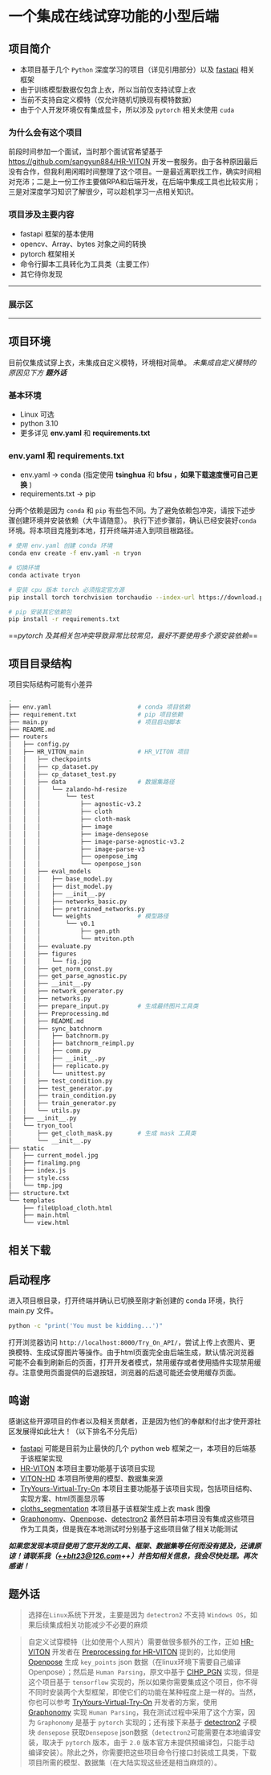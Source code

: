 # &#x20; 一个集成在线试穿功能的小型后端

## &#x20;项目简介

* 本项目基于几个 `Python` 深度学习的项目（详见引用部分）以及 [fastapi](https://fastapi.tiangolo.com/) 相关框架
* 由于训练模型数据仅包含上衣，所以当前仅支持试穿上衣
* 当前不支持自定义模特（仅允许随机切换现有模特数据）
* 由于个人开发环境仅有集成显卡，所以涉及 `pytorch` 相关未使用 `cuda`

### &#x20;为什么会有这个项目

前段时间参加一个面试，当时那个面试官希望基于 <https://github.com/sangyun884/HR-VITON> 开发一套服务。由于各种原因最后没有合作，但我利用闲暇时间整理了这个项目。一是最近离职找工作，确实时间相对充沛；二是上一份工作主要做RPA和后端开发，在后端中集成工具也比较实用；三是对深度学习知识了解很少，可以趁机学习一点相关知识。

### &#x20;项目涉及主要内容

* fastapi 框架的基本使用
* opencv、Array、bytes 对象之间的转换
* pytorch 框架相关
* 命令行脚本工具转化为工具类（主要工作）
* 其它待你发现

---

### 展示区

---

## &#x20;项目环境

目前仅集成试穿上衣，未集成自定义模特，环境相对简单。
*未集成自定义模特的原因见下方 **题外话***

### &#x20;基本环境

* Linux 可选
* python 3.10
* 更多详见 **env.yaml** 和 **requirements.txt**

### &#x20; env.yaml 和 requirements.txt

* env.yaml -> conda  (指定使用 **tsinghua** 和 **bfsu ，如果下载速度慢可自己更换** )
* requirements.txt -> pip

分两个依赖是因为 `conda` 和 `pip` 有些包不同。为了避免依赖包冲突，请按下述步骤创建环境并安装依赖（大牛请随意）。
执行下述步骤前，确认已经安装好`conda`环境。将本项目克隆到本地，打开终端并进入到项目根路径。

```bash
# 使用 env.yaml 创建 conda 环境
conda env create -f env.yaml -n tryon

# 切换环境
conda activate tryon

# 安装 cpu 版本 torch 必须指定官方源
pip install torch torchvision torchaudio --index-url https://download.pytorch.org/whl/cpu

# pip 安装其它依赖包
pip install -r requirements.txt

```

==*pytorch 及其相关包冲突导致异常比较常见，最好不要使用多个源安装依赖*==

## &#x20;项目目录结构

项目实际结构可能有小差异

```bash
.
├── env.yaml                        # conda 项目依赖
├── requirement.txt                 # pip 项目依赖
├── main.py                         # 项目启动脚本
├── README.md
├── routers
│   ├── config.py
│   ├── HR_VITON_main               # HR_VITON 项目
│   │   ├── checkpoints
│   │   ├── cp_dataset.py
│   │   ├── cp_dataset_test.py
│   │   ├── data                    # 数据集路径
│   │   │   └── zalando-hd-resize
│   │   │       └── test
│   │   │           ├── agnostic-v3.2
│   │   │           ├── cloth
│   │   │           ├── cloth-mask
│   │   │           ├── image
│   │   │           ├── image-densepose
│   │   │           ├── image-parse-agnostic-v3.2
│   │   │           ├── image-parse-v3
│   │   │           ├── openpose_img
│   │   │           └── openpose_json
│   │   ├── eval_models
│   │   │   ├── base_model.py
│   │   │   ├── dist_model.py
│   │   │   ├── __init__.py
│   │   │   ├── networks_basic.py
│   │   │   ├── pretrained_networks.py
│   │   │   └── weights             # 模型路径
│   │   │       └── v0.1
│   │   │           ├── gen.pth
│   │   │           └── mtviton.pth
│   │   ├── evaluate.py
│   │   ├── figures
│   │   │   └── fig.jpg
│   │   ├── get_norm_const.py
│   │   ├── get_parse_agnostic.py
│   │   ├── __init__.py
│   │   ├── network_generator.py
│   │   ├── networks.py
│   │   ├── prepare_input.py        # 生成最终图片工具类
│   │   ├── Preprocessing.md
│   │   ├── README.md
│   │   ├── sync_batchnorm
│   │   │   ├── batchnorm.py
│   │   │   ├── batchnorm_reimpl.py
│   │   │   ├── comm.py
│   │   │   ├── __init__.py
│   │   │   ├── replicate.py
│   │   │   └── unittest.py
│   │   ├── test_condition.py
│   │   ├── test_generator.py
│   │   ├── train_condition.py
│   │   ├── train_generator.py
│   │   └── utils.py
│   ├── __init__.py
│   └── tryon_tool
│       ├── get_cloth_mask.py       # 生成 mask 工具类
│       └── __init__.py
├── static
│   ├── current_model.jpg
│   ├── finalimg.png
│   ├── index.js
│   ├── style.css
│   └── tmp.jpg
├── structure.txt
└── templates
    ├── fileUpload_cloth.html
    ├── main.html                   
    └── view.html

```

## 相关下载

## 启动程序

进入项目根目录，打开终端并确认已切换至刚才新创建的 conda 环境，执行 main.py 文件。

```bash
python -c "print('You must be kidding...')" 

```

打开浏览器访问 `http://localhost:8000/Try_On_API/`，尝试上传上衣图片、更换模特、生成试穿图片等操作。由于html页面完全由后端生成，默认情况浏览器可能不会看到刷新后的页面，打开开发者模式，禁用缓存或者使用插件实现禁用缓存。注意使用页面提供的后退按钮，浏览器的后退可能还会使用缓存页面。

## &#x20;鸣谢

感谢这些开源项目的作者以及相关贡献者，正是因为他们的奉献和付出才使开源社区发展得如此壮大！（以下排名不分先后）

* [fastapi](https://fastapi.tiangolo.com/) 可能是目前为止最快的几个 python web 框架之一，本项目的后端基于该框架实现
* [HR-VITON](https://github.com/sangyun884/HR-VITON) 本项目主要功能基于该项目实现
* [VITON-HD](https://github.com/shadow2496/VITON-HD) 本项目所使用的模型、数据集来源
* [TryYours-Virtual-Try-On](https://github.com/lastdefiance20/TryYours-Virtual-Try-On) 本项目主要功能基于该项目实现，包括项目结构、实现方案、html页面显示等
* [cloths_segmentation](https://github.com/ternaus/cloths_segmentation) 本项目基于该框架生成上衣 mask 图像
* [Graphonomy](https://github.com/Gaoyiminggithub/Graphonomy)、[Openpose](https://github.com/CMU-Perceptual-Computing-Lab/openpose)、[detectron2](https://github.com/facebookresearch/detectron2) 虽然目前本项目没有集成这些项目作为工具类，但是我在本地测试时分别基于这些项目做了相关功能测试

***如果您发现本项目使用了您开发的工具、框架、数据集等任何而没有提及，还请原谅！请联系我（<++blt23@126.com>++）并告知相关信息，我会尽快处理。再次感谢！***

## &#x20;题外话

> 选择在`Linux`系统下开发，主要是因为 `detectron2` 不支持 `Windows OS`，如果后续集成相关功能减少不必要的麻烦

> 自定义试穿模特（比如使用个人照片）需要做很多额外的工作，正如 [HR-VITON](https://github.com/sangyun884/HR-VITON) 开发者在 [Preprocessing for HR-VITON](https://github.com/sangyun884/HR-VITON/blob/main/Preprocessing.md) 提到的，比如使用 [Openpose](https://github.com/CMU-Perceptual-Computing-Lab/openpose) 生成 `key_points` json 数据（在linux环境下需要自己编译 Openpose）；然后是 `Human Parsing`，原文中基于 [CIHP\_PGN](https://github.com/Engineering-Course/CIHP_PGN) 实现，但是这个项目基于 `tensorflow` 实现的，所以如果你需要集成这个项目，你不得不同时安装两个大型框架，即使它们的功能在某种程度上是一样的。当然，你也可以参考 [TryYours-Virtual-Try-On](https://github.com/lastdefiance20/TryYours-Virtual-Try-On) 开发者的方案，使用 [Graphonomy](https://github.com/Gaoyiminggithub/Graphonomy) 实现 `Human Parsing`，我在测试过程中采用了这个方案，因为 `Graphonomy` 是基于 `pytorch` 实现的；还有接下来基于 [detectron2](https://github.com/facebookresearch/detectron2) 子模块 `densepose` 获取`Densepose` json数据（`detectron2`可能需要在本地编译安装，取决于 `pytorch` 版本，由于 `2.0` 版本官方未提供预编译包，只能手动编译安装）。除此之外，你需要把这些项目命令行接口封装成工具类，下载项目所需的模型、数据集（在大陆实现这些还是相当麻烦的）。
